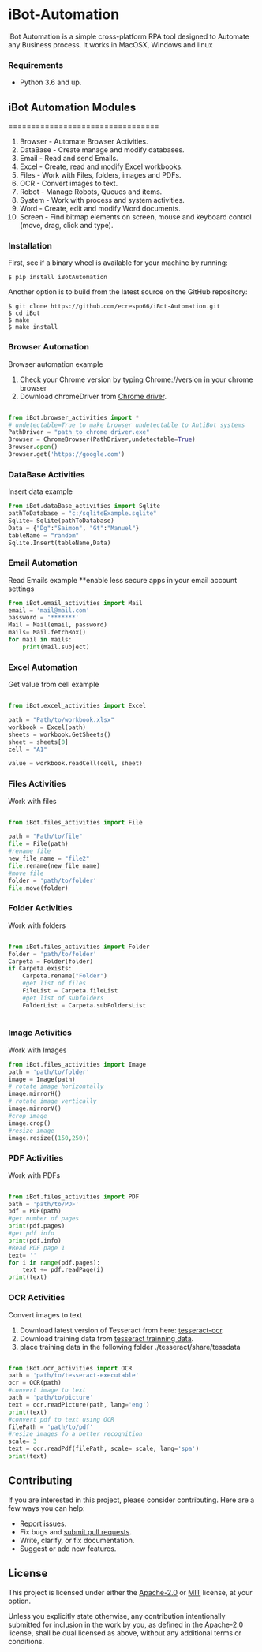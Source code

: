 # iBot-Automation
iBot Automation is a simple cross-platform RPA tool designed to Automate any Business process.
It works in MacOSX, Windows and linux

### Requirements
* Python 3.6 and up.


## iBot Automation Modules
=================================
01. Browser - Automate Browser Activities.
02. DataBase - Create manage and modify databases.
03. Email - Read and send Emails.
04. Excel - Create, read and modify Excel workbooks.
05. Files - Work with Files, folders, images and PDFs.
06. OCR - Convert images to text.
07. Robot -  Manage Robots, Queues and items.
08. System - Work with process and system activities.
09. Word - Create, edit and modify Word documents.
10. Screen - Find bitmap elements on screen, mouse and keyboard control (move, drag, click and type). 


### Installation

First, see if a binary wheel is available for your machine by running:

    $ pip install iBotAutomation

Another option is to build from the latest source on the GitHub repository:

    $ git clone https://github.com/ecrespo66/iBot-Automation.git
    $ cd iBot
    $ make
    $ make install

### Browser Automation
Browser automation example
1. Check your Chrome version by typing Chrome://version in your chrome browser
2. Download chromeDriver from [Chrome driver](https://chromedriver.chromium.org/downloads).

```python

from iBot.browser_activities import * 
# undetectable=True to make browser undetectable to AntiBot systems
PathDriver = "path_to_chrome_driver.exe"
Browser = ChromeBrowser(PathDriver,undetectable=True)
Browser.open()
Browser.get('https://google.com')

```


### DataBase Activities
Insert data example
```python
from iBot.dataBase_activities import Sqlite
pathToDatabase = "c:/sqliteExample.sqlite"
Sqlite= Sqlite(pathToDatabase) 
Data = {"Dg":"Saimon", "Gt":"Manuel"}
tableName = "random"
Sqlite.Insert(tableName,Data)
```

### Email Automation 
Read Emails example **enable less secure apps in your email account settings

```python
from iBot.email_activities import Mail
email = 'mail@mail.com'
password = '*******'
Mail = Mail(email, password)
mails= Mail.fetchBox()
for mail in mails:
    print(mail.subject)
```

### Excel Automation 
Get value from cell  example

```python

from iBot.excel_activities import Excel

path = "Path/to/workbook.xlsx"
workbook = Excel(path)
sheets = workbook.GetSheets()
sheet = sheets[0]
cell = "A1"

value = workbook.readCell(cell, sheet)

```

### Files Activities 
Work with files 

```python

from iBot.files_activities import File

path = "Path/to/file"
file = File(path)
#rename file
new_file_name = "file2"
file.rename(new_file_name)
#move file
folder = 'path/to/folder'
file.move(folder)

```


### Folder Activities 
Work with folders 

```python

from iBot.files_activities import Folder
folder = 'path/to/folder'
Carpeta = Folder(folder)
if Carpeta.exists:
    Carpeta.rename("Folder")
    #get list of files
    FileList = Carpeta.fileList
    #get list of subfolders
    FolderList = Carpeta.subFoldersList
    
```

### Image Activities 
Work with Images 

```python
from iBot.files_activities import Image
path = 'path/to/folder'
image = Image(path)
# rotate image horizontally
image.mirrorH()
# rotate image vertically
image.mirrorV()
#crop image
image.crop()
#resize image
image.resize((150,250))
```

### PDF Activities 
Work with PDFs 

```python

from iBot.files_activities import PDF
path = 'path/to/PDF'
pdf = PDF(path)
#get number of pages
print(pdf.pages)
#get pdf info
print(pdf.info)
#Read PDF page 1
text= ''
for i in range(pdf.pages):
    text += pdf.readPage(i) 
print(text)

```


### OCR Activities 
Convert images to text
1. Download latest version of Tesseract from here: [tesseract-ocr](https://github.com/tesseract-ocr/tessdoc/blob/master/Home.md).
2. Download training data from [tesseract trainning data](https://github.com/tesseract-ocr/tessdata).
3. place training data in the following folder ./tesseract/share/tessdata 

```python

from iBot.ocr_activities import OCR
path = 'path/to/tesseract-executable' 
ocr = OCR(path)
#convert image to text 
path = 'path/to/picture'
text = ocr.readPicture(path, lang='eng')
print(text)
#convert pdf to text using OCR
filePath = 'path/to/pdf'
#resize images fo a better recognition
scale= 3
text = ocr.readPdf(filePath, scale= scale, lang='spa')
print(text)

```


## Contributing
If you are interested in this project, please consider contributing. Here are a
few ways you can help:

- [Report issues](https://github.com/ecrespo66/iBot-Automation/issues).
- Fix bugs and [submit pull requests](https://github.com/ecrespo66/iBot-Automation/pulls).
- Write, clarify, or fix documentation.
- Suggest or add new features.

## License

This project is licensed under either the [Apache-2.0](LICENSE-APACHE) or
[MIT](LICENSE-MIT) license, at your option.

Unless you explicitly state otherwise, any contribution intentionally submitted
for inclusion in the work by you, as defined in the Apache-2.0 license, shall be
dual licensed as above, without any additional terms or conditions.


